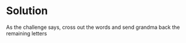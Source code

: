 # Solution
<!-- optionally include any relevant solution files in this folder -->
As the challenge says, cross out the words and send grandma back the remaining letters

